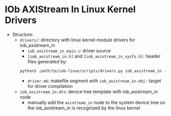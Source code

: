 <!--
SPDX-FileCopyrightText: 2024 IObundle

SPDX-License-Identifier: MIT
-->

# IOb AXIStream In Linux Kernel Drivers
- Structure:
    - `drivers/`: directory with linux kernel module drivers for
      iob_axistream_in
        - `iob_axistream_in_main.c`: driver source
        - `[iob_axistream_in.h]` and `[iob_axistream_in_sysfs.h]`: header files
          generated by:
        ```bash
        python3 .path/to/iob-linux/scripts/drivers.py iob_axistream_in -o [output_dir]
        ```
        - `driver.mk`: makefile segment with `iob_axistream_in-obj:` target for driver
          compilation
    - `iob_axistream_in.dts`: device tree template with iob_axistream_in node
        - manually add the `axistream_in` node to the system device tree so the
          iob_axistream_in is recognized by the linux kernel
